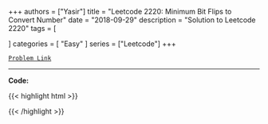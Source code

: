 
+++
authors = ["Yasir"]
title = "Leetcode 2220: Minimum Bit Flips to Convert Number"
date = "2018-09-29"
description = "Solution to Leetcode 2220"
tags = [
    
]
categories = [
    "Easy"
]
series = ["Leetcode"]
+++



[`Problem Link`](https://leetcode.com/problems/minimum-bit-flips-to-convert-number/description/)

---

**Code:**

{{< highlight html >}}

{{< /highlight >}}


